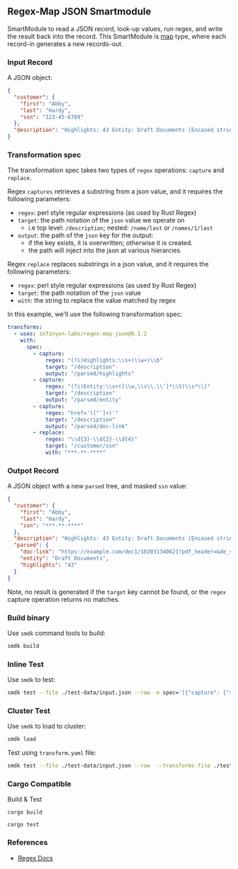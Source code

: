 ## Regex-Map JSON Smartmodule

SmartModule to read a JSON record, look-up values, run regex, and write the result back into the record. This SmartModule is [map] type, where each record-in generates a new records-out.

### Input Record

A JSON object:

```json
{
  "customer": {
    "first": "Abby",
    "last": "Hardy",
    "ssn": "123-45-6789"
  },
  "description": "Highlights: 43 Entity: Draft Documents [Encased string - (data)] (<a href='https://example.com/doc1/182031340621?pdf_header=&de_seq_num=44&caseid=456177'>9</a>)"
}
```

### Transformation spec

The transformation spec takes two types of `regex` operations: `capture` and `replace`. 

Regex `captures` retrieves a substring from a json value, and it requires the following parameters:

* `regex`: perl style regular expressions (as used by Rust Regex)
* `target`: the path notation of the `json` value we operate on
    * i.e top level: `/description`; nested: `/name/last` or `/names/1/last`
* `output`: the path of the `json` key for the output:
    * if the key exists, it is overwritten; otherwise it is created.
    * the path will inject into the json at various hierarcies

Regex `replace` replaces substrings in a json value, and it requires the following parameters:

* `regex`: perl style regular expressions (as used by Rust Regex)
* `target`: the path notation of the `json` value
* `with`: the string to replace the value matched by regex

In this example, we'll use the following transformation spec:

```yaml
transforms:
  - uses: infinyon-labs/regex-map-json@0.1.2
    with:
      spec:
        - capture:
            regex: "(?i)Highlights:\\s+(\\w+)\\b"
            target: "/description"
            output: "/parsed/highlights"        
        - capture: 
            regex: "(?i)Entity:\\s+([\\w,\\s\\.\\']*\\S)\\s*\\["
            target: "/description"
            output: "/parsed/entity"
        - capture:
            regex: "href='([^']+)'"
            target: "/description"
            output: "/parsed/doc-link"
        - replace:
            regex: "\\d{3}-\\d{2}-\\d{4}"
            target: "/customer/ssn"
            with: "***-**-****"
```

### Outpot Record

A JSON object with a new `parsed` tree, and masked `ssn` value:

```json
{
  "customer": {
    "first": "Abby",
    "last": "Hardy",
    "ssn": "***-**-****"
  },
  "description": "Highlights: 43 Entity: Draft Documents [Encased string - (data)] (<a href='https://example.com/doc1/182031340621?pdf_header=&de_seq_num=44&caseid=456177'>9</a>)",
  "parsed": {
    "doc-link": "https://example.com/doc1/182031340621?pdf_header=&de_seq_num=44&caseid=456177",
    "entity": "Draft Documents",
    "highlights": "43"
  }
}
```

Note, no result is generated if the `target` key cannot be found, or the `regex` capture operation returns no matches.


### Build binary

Use `smdk` command tools to build:

```bash
smdk build
```

### Inline Test 

Use `smdk` to test:

```bash
smdk test --file ./test-data/input.json --raw -e spec='[{"capture": {"regex": "(?i)Highlights:\\s+(\\w+)\\b", "target": "/description", "output": "/parsed/highlights"}}, {"replace": {"regex": "\\d{3}-\\d{2}-\\d{4}", "target": "/customer/ssn", "with": "***-**-****" }}]'
```

### Cluster Test

Use `smdk` to load to cluster:

```bash
smdk load 
```

Test using `transform.yaml` file:

```bash
smdk test --file ./test-data/input.json --raw  --transforms-file ./test-data/transform.yaml
```

### Cargo Compatible

Build & Test

```
cargo build
```

```
cargo test
```

### References

* [Regex Docs]


[map]: https://www.fluvio.io/smartmodules/transform/map/
[Regex Docs]: https://rust-lang-nursery.github.io/rust-cookbook/text/regex.html